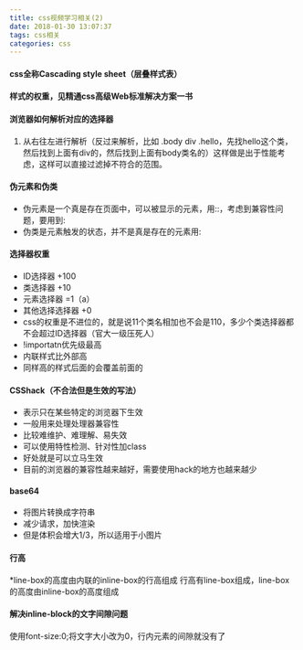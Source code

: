 ```yaml
---
title: css视频学习相关(2)
date: 2018-01-30 13:07:37
tags: css相关
categories: css
---
```


#### css全称Cascading style sheet（层叠样式表）

#### 样式的权重，见精通css高级Web标准解决方案一书

#### 浏览器如何解析对应的选择器
 1. 从右往左进行解析（反过来解析，比如 .body div .hello，先找hello这个类，然后找到上面有div的，然后找到上面有body类名的）这样做是出于性能考虑，这样可以直接过滤掉不符合的范围。

#### 伪元素和伪类
* 伪元素是一个真是存在页面中，可以被显示的元素，用::，考虑到兼容性问题，要用到:
* 伪类是元素触发的状态，并不是真是存在的元素用:

#### 选择器权重
* ID选择器 +100
* 类选择器 +10
* 元素选择器 =1（a）
* 其他选择选择器 +0
* css的权重是不进位的，就是说11个类名相加也不会是110，多少个类选择器都不会超过ID选择器（官大一级压死人）
* !importatn优先级最高
* 内联样式比外部高
* 同样高的样式后面的会覆盖前面的
<!--more-->
#### CSShack（不合法但是生效的写法）
* 表示只在某些特定的浏览器下生效
* 一般用来处理处理器兼容性
* 比较难维护、难理解、易失效
* 可以使用特性检测、针对性加class
* 好处就是可以立马生效
* 目前的浏览器的兼容性越来越好，需要使用hack的地方也越来越少

#### base64
* 将图片转换成字符串
* 减少请求，加快渲染
* 但是体积会增大1/3，所以适用于小图片 

#### 行高
*line-box的高度由内联的inline-box的行高组成
行高有line-box组成，line-box的高度由inline-box的高度组成

#### 解决inline-block的文字间隙问题
 使用font-size:0;将文字大小改为0，行内元素的间隙就没有了